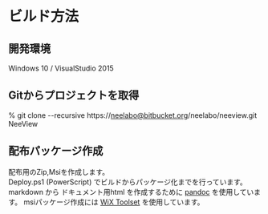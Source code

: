 # ビルド方法

## 開発環境

Windows 10 / VisualStudio 2015

## Gitからプロジェクトを取得

% git clone --recursive https://neelabo@bitbucket.org/neelabo/neeview.git NeeView

## 配布パッケージ作成

配布用のZip,Msiを作成します。  
Deploy.ps1 (PowerScript) でビルドからパッケージ化までを行っています。  
markdown から ドキュメント用html を作成するために [pandoc](http://pandoc.org/) を使用しています。
msiパッケージ作成には [WiX Toolset](http://wixtoolset.org/) を使用しています。
